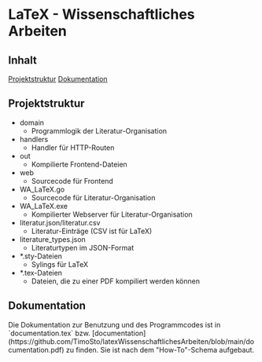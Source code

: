 # LaTeX - Wissenschaftliches Arbeiten

## Inhalt

[Projektstruktur](#structure)
[Dokumentation](#documentation)

## Projektstruktur
<a name="structure" />

* domain
  * Programmlogik der Literatur-Organisation
* handlers
  * Handler für HTTP-Routen
* out
  * Kompilierte Frontend-Dateien
* web
  * Sourcecode für Frontend
* WA_LaTeX.go
  * Sourcecode für Literatur-Organisation
* WA_LaTeX.exe
  * Kompilierter Webserver für Literatur-Organisation
* literatur.json/literatur.csv
  * Literatur-Einträge (CSV ist für LaTeX)
* literature_types.json
  * Literaturtypen im JSON-Format
* *.sty-Dateien
  * Sylings für LaTeX
* *.tex-Dateien
  * Dateien, die zu einer PDF kompiliert werden können

## Dokumentation
<a name="documentation" />
Die Dokumentation zur Benutzung und des Programmcodes ist in `documentation.tex` bzw. [documentation](https://github.com/TimoSto/latexWissenschaftlichesArbeiten/blob/main/documentation.pdf) zu finden. Sie ist nach dem "How-To"-Schema aufgebaut.